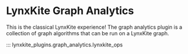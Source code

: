 # LynxKite Graph Analytics

This is the classical LynxKite experience!
The graph analytics plugin is a collection of graph algorithms that can be run on a LynxKite graph.

::: lynxkite_plugins.graph_analytics.lynxkite_ops
